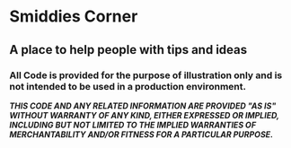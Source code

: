 # Smiddies Corner

## A place to help people with tips and ideas

### All Code is provided for the purpose of illustration only and is not intended to be used in a production environment.






***THIS CODE AND ANY RELATED INFORMATION ARE PROVIDED "AS IS" WITHOUT WARRANTY OF ANY KIND, EITHER EXPRESSED OR IMPLIED, INCLUDING BUT NOT LIMITED TO THE IMPLIED WARRANTIES OF MERCHANTABILITY AND/OR FITNESS FOR A PARTICULAR PURPOSE.*** 
